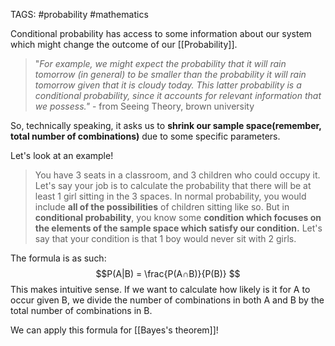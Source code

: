 TAGS: #probability #mathematics 

Conditional probability has access to some information about our system which might change the outcome of our [[Probability]]. 

>"*For example, we might expect the probability that it will rain tomorrow (in general) to be smaller than the probability it will rain tomorrow _given that it is cloudy today_. This latter probability is a conditional probability, since it accounts for relevant information that we possess."* - from Seeing Theory, brown university

So, technically speaking, it asks us to **shrink our sample space(remember, total number of combinations)** due to some specific parameters.

Let's look at an example!
> You have 3 seats in a classroom, and 3 children who could occupy it. Let's say your job is to calculate the probability that there will be at least 1 girl sitting in the 3 spaces. In normal probability, you would include **all of the possibilities** of children sitting like so. But in **conditional probability**, you know some **condition which focuses on the elements of the sample space which satisfy our condition.** Let's say that your condition is that 1 boy would never sit with 2 girls. 

The formula is as such:
$$P(A|B) = \frac{P(A∩B)}{P(B)} $$
This makes intuitive sense. If we want to calculate how likely is it for A to occur given B, we divide the number of combinations in both A and B by the total number of combinations in B.

We can apply this formula for [[Bayes's theorem]]!